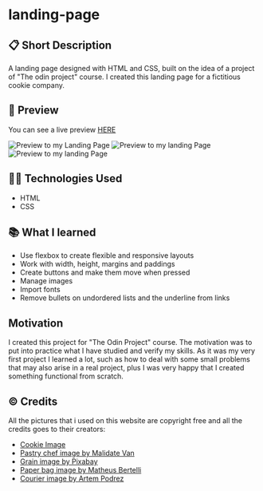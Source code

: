 # landing-page

## 📋 Short Description
A landing page designed with HTML and CSS, built on the idea of a project of "The odin project" course. I created this landing page for a fictitious cookie company.

## 🔎 Preview
You can see a live preview [HERE](https://stefanparaschiva99.github.io/landing-page/)

![Preview to my Landing Page](https://imgur.com/F1jUtL5)
![Preview to my landing Page](https://imgur.com/dJE9iz2)
![Preview to my landing Page](https://imgur.com/xJj1lSp)

## 🧑‍💻 Technologies Used
- HTML
- CSS

## 📚 What I learned
- Use flexbox to create flexible and responsive layouts
- Work with width, height, margins and paddings
- Create buttons and make them move when pressed
- Manage images
- Import fonts
- Remove bullets on undordered lists and the underline from links

## Motivation
I created this project for "The Odin Project" course. The motivation was to put into practice what I have studied and verify my skills. As it was my very first project I learned a lot, such as how to deal with some small problems that may also arise in a real project, plus I was very happy that I created something functional from scratch.

## © Credits
All the pictures that i used on this website are copyright free and all the credits goes to their creators:

- [Cookie Image](https://pixabay.com/images/id-2599637/)
- [Pastry chef image by Malidate Van](https://www.pexels.com/it-it/foto/persona-che-fa-la-pasta-784633/)
- [Grain image by Pixabay](https://www.pexels.com/it-it/foto/chicco-di-riso-164504/)
- [Paper bag image by Matheus Bertelli](https://www.pexels.com/it-it/foto/sacchetti-di-carta-marrone-3080665/)
- [Courier image by Artem Podrez](https://www.pexels.com/it-it/foto/settore-veicolo-dentro-business-5025512/)